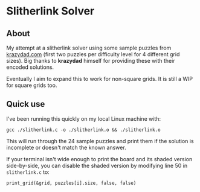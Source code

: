 # Slitherlink Solver

## About
My attempt at a slitherlink solver using some sample puzzles from [krazydad.com](https://www.krazydad.com/play/slitherlink) (first two puzzles per difficulty level for 4 different grid sizes).
Big thanks to **krazydad** himself for providing these with their encoded solutions.

Eventually I aim to expand this to work for non-square grids. It is still a WIP for square grids too.

## Quick use
I've been running this quickly on my local Linux machine with:

```
gcc ./slitherlink.c -o ./slitherlink.o && ./slitherlink.o
```

This will run through the 24 sample puzzles and print them if the solution is incomplete or doesn't match the known answer.

If your terminal isn't wide enough to print the board and its shaded version side-by-side, you can disable the shaded version by modifying line 50 in `slitherlink.c` to:

```
print_grid(&grid, puzzles[i].size, false, false)
```
